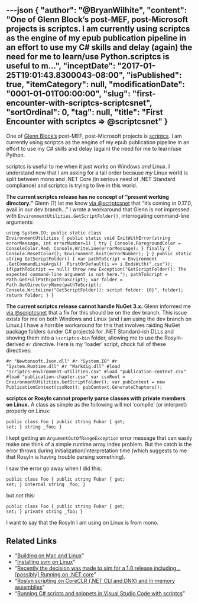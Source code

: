 ---json
{
  "author": "@BryanWilhite",
  "content": "One of Glenn Block’s post-MEF, post-Microsoft projects is scriptcs. I am currently using scriptcs as the engine of my epub publication pipeline in an effort to use my C# skills and delay (again) the need for me to learn/use Python.scriptcs is useful to m...",
  "inceptDate": "2017-01-25T19:01:43.8300043-08:00",
  "isPublished": true,
  "itemCategory": null,
  "modificationDate": "0001-01-01T00:00:00",
  "slug": "first-encounter-with-scriptcs-scriptcsnet",
  "sortOrdinal": 0,
  "tag": null,
  "title": "First Encounter with scriptcs =&gt; @scriptcsnet"
}
---

One of [Glenn Block’s](https://www.dotnetrocks.com/?show=1110) post-MEF, post-Microsoft projects is [scriptcs](http://scriptcs.net/). I am currently using scriptcs as the engine of my epub publication pipeline in an effort to use my C# skills and delay (again) the need for me to learn/use Python.

scriptcs is useful to me when it just works on Windows *and* Linux. I understand now that I am asking for a tall order because *my* Linux world is split between mono and .NET Core (in serious need of .NET Standard compliance) and scriptcs is trying to live in this world.

**The current scriptcs release has no concept of “present working directory.”** Glenn (?) let me know [via @scriptcsnet](https://twitter.com/scriptcsnet/status/822746581761859584) that “it’s coming in 0.17.0, avail in our dev branch…” I wrote a workaround that Glenn is *not* impressed with `EnvironmentUtilities.GetScriptFolder()`, interrogating command-line arguments:

<code class="lang-c#">using System.IO;
public static class EnvironmentUtilities
{
    public static void ExitWithError(string errorMessage, int errorNumber=1)
    {
        try
        {
            Console.ForegroundColor = ConsoleColor.Red;
            Console.WriteLine(errorMessage);
        }
        finally
        {
            Console.ResetColor();
            Environment.Exit(errorNumber);
        }
    }
    public static string GetScriptFolder()
    {
        var pathToScript = Environment
            .GetCommandLineArgs()
            .FirstOrDefault(i =&gt; i.EndsWith(".csx"));
        if(pathToScript == null)
            throw new Exception("GetScriptFolder(): The expected command-line argument is not here.");
        pathToScript = Path.GetFullPath(pathToScript);
        var folder = Path.GetDirectoryName(pathToScript);
        Console.WriteLine("GetScriptFolder(): script folder: {0}", folder);
        return folder;
    }
}
</code>

**The current scriptcs release cannot handle NuGet 3.x.** Glenn informed me [via @scriptcsnet](https://twitter.com/scriptcsnet/status/824083354249105412) that a fix for this should be on the dev branch. This issue exists for me on both Windows and Linux (and I am using the dev branch on Linux.) I have a horrible workaround for this that involves raiding NuGet package folders (under C# projects) for .NET Standard-ish DLLs and shoving them into a `\scriptcs-bin` folder, allowing me to use the Rosyln-derived `#r` directive. Here is my ‘loader’ script, chock full of these directives:

<code class="lang-c#">#r "Newtonsoft.Json.dll"
#r "System.IO"
#r "System.Runtime.dll"
#r "Markdig.dll"
#load "scriptcs-environment-utilities.csx"
#load "publication-context.csx"
#load "publication-chapter.csx"
var csxRoot = EnvironmentUtilities.GetScriptFolder();
var pubContext = new PublicationContext(csxRoot);
pubContext.GenerateChapters();
</code>

**scriptcs or Rosyln cannot properly parse classes with private members on Linux.** A class as simple as the following will not ‘compile’ (or interpret) properly on Linux:

<code class="lang-c#">public class Foo
{
    public string Fubar { get; set; }
    string _foo;
}
</code>

I kept getting an `ArgumentOutOfRangeException` error message that can easily make one think of a simple runtime array index problem. But the catch is the error throws during initialization/interpretation time (which suggests to me that Rosyln is having trouble parsing something).

I saw the error go away when I did this:

<code class="lang-c#">public class Foo
{
    public string Fubar { get; set; }
    internal string _foo;
}
</code>

but *not* this:

<code class="lang-c#">public class Foo
{
    public string Fubar { get; set; }
    private string _foo;
}
</code>

I want to say that the Rosyln I am using on Linux is from mono.

## Related Links

*   “[Building on Mac and Linux](https://github.com/scriptcs/scriptcs/wiki/Building-on-Mac-and-Linux)”
*   “[Installing svm on Linux](https://github.com/scriptcs-contrib/svm/wiki/Installing%20svm%20on%20Linux)”
*   “[Recently the decision was made to aim for a 1.0 release including… [possibly] Running on .NET core](https://github.com/scriptcs/scriptcs/wiki/1.0)”
*   “[Roslyn scripting on CoreCLR (.NET CLI and DNX) and in memory assemblies](http://www.strathweb.com/2016/03/roslyn-scripting-on-coreclr-net-cli-and-dnx-and-in-memory-assemblies/)”
*   “[Running C# scripts and snippets in Visual Studio Code with scriptcs](http://www.strathweb.com/2015/11/running-c-scripts-and-snippets-in-visual-studio-code-with-scriptcs/)”
